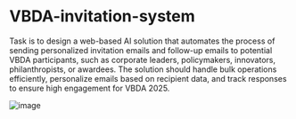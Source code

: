 # VBDA-invitation-system

Task is to design a web-based AI solution that automates the process of sending
personalized invitation emails and follow-up emails to potential VBDA participants, such as
corporate leaders, policymakers, innovators, philanthropists, or awardees. The solution
should handle bulk operations efficiently, personalize emails based on recipient data, and track
responses to ensure high engagement for VBDA 2025.

![image](https://github.com/user-attachments/assets/471b70b2-89a5-4536-b736-d7f17d191d8b)
